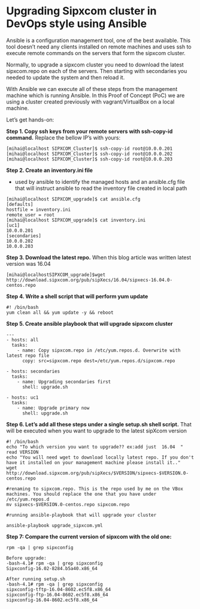 # **Upgrading Sipxcom cluster in DevOps style using Ansible**

Ansible is a configuration management tool, one of the best available. This tool doesn’t need any clients installed on remote machines and uses ssh to execute remote commands on the servers that form the sipxcom cluster.

Normally, to upgrade a sipxcom cluster you need to download the latest sipxcom.repo on each of the servers. Then starting with secondaries you needed to update the system and then reload it.

With Ansible we can execute all of these steps from the management machine which is running Ansible. In this Proof of Concept (PoC) we are using a cluster created previously with vagrant/VirtualBox on a local machine.


Let’s get hands-on:

**Step 1. Copy ssh keys from your remote servers with ssh-copy-id command.**
 Replace the bellow IP’s with yours:

 ```
 [mihai@localhost SIPXCOM_Cluster]$ ssh-copy-id root@10.0.0.201
 [mihai@localhost SIPXCOM_Cluster]$ ssh-copy-id root@10.0.0.202
 [mihai@localhost SIPXCOM_Cluster]$ ssh-copy-id root@10.0.0.203
```

**Step 2. Create an inventory.ini file**

 - used by ansible to identify the managed hosts and an ansible.cfg file that will instruct ansible to read the inventory file created in local path

```
[mihai@localhost SIPXCOM_upgrade]$ cat ansible.cfg
[defaults]
hostfile = inventory.ini
remote_user = root
[mihai@localhost SIPXCOM_upgrade]$ cat inventory.ini
[uc1]
10.0.0.201
[secondaries]
10.0.0.202
10.0.0.203
```


**Step 3. Download the latest repo.**
When this blog article was written latest version was 16.04
```
[mihai@localhostSIPXCOM_upgrade]$wget http://download.sipxcom.org/pub/sipXecs/16.04/sipxecs-16.04.0-centos.repo
```

**Step 4. Write a shell script that will perform yum update**
```
#! /bin/bash
yum clean all && yum update -y && reboot
```

**Step 5. Create ansible playbook that will upgrade sipxcom cluster**
```
---
- hosts: all
  tasks:
    - name: Copy sipxcom.repo in /etc/yum.repos.d. Overwrite with latest repo file
      copy: src=sipxcom.repo dest=/etc/yum.repos.d/sipxcom.repo

- hosts: secondaries
  tasks:
    - name: Upgrading secondaries first
      shell: upgrade.sh

- hosts: uc1
  tasks:
    - name: Upgrade primary now
      shell: upgrade.sh

```

**Step 6. Let’s add all these steps under a single setup.sh shell script.**
That will be executed when you want to upgrade to the latest sipXcom version
```
#! /bin/bash
echo "To which version you want to upgrade?? ex:add just  16.04  "
read VERSION
echo "You will need wget to download locally latest repo. If you don't have it installed on your management machine please install it.."
wget http://download.sipxcom.org/pub/sipXecs/$VERSION/sipxecs-$VERSION.0-centos.repo

#renaming to sipxcom.repo. This is the repo used by me on the VBox machines. You should replace the one that you have under /etc/yum.repos.d
mv sipxecs-$VERSION.0-centos.repo sipxcom.repo

#running ansible-playbook that will upgrade your cluster

ansible-playbook upgrade_sipxcom.yml

```

**Step 7: Compare the current version of sipxcom with the old one:**

```
rpm -qa | grep sipxconfig

Before upgrade:
-bash-4.1# rpm -qa | grep sipxconfig
Sipxconfig-16.02-8284.b5a40.x86_64

After running setup.sh
-bash-4.1# rpm -qa | grep sipxconfig
sipxconfig-tftp-16.04-8602.ec5f8.x86_64
sipxconfig-ftp-16.04-8602.ec5f8.x86_64
sipxconfig-16.04-8602.ec5f8.x86_64
```







